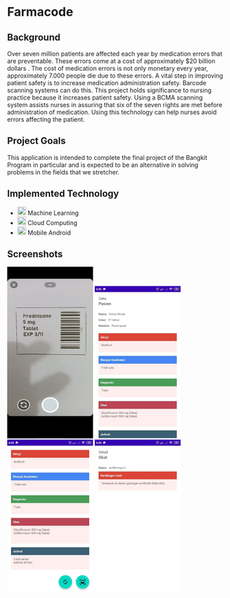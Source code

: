 # Farmacode

## Background
Over seven million patients are affected each year by medication errors that are preventable. These errors come at a cost of approximately $20 billion dollars . The cost of medication errors is not only monetary every year, approximately 7.000 people die due to these errors. A vital step in improving patient safety is to increase medication administration safety. Barcode scanning systems can do this. This project holds significance to nursing practice because it increases patient safety. Using a BCMA scanning system assists nurses in assuring that six of the seven rights are met before administration of medication. Using this technology can help nurses avoid errors affecting the patient.

## Project Goals
This application is intended to complete the final project of the Bangkit Program in particular and is expected to be an alternative in solving problems in the fields that we stretcher.

## Implemented Technology
- <img height="20" width="20" src="https://unpkg.com/simple-icons@v5/icons/probot.svg" /> Machine Learning
- <img height="20" width="20" src="https://unpkg.com/simple-icons@v5/icons/googlecolab.svg" /> Cloud Computing
- <img height="20" width="20" src="https://unpkg.com/simple-icons@v5/icons/android.svg" /> Mobile Android

## Screenshots
<p float="left">
  <img src="https://github.com/MrMG23/Farmacode/blob/main/readme/1.jpg" alt="Scanner" width="200" height="400">
  <img src="https://github.com/MrMG23/Farmacode/blob/main/readme/2.jpg" alt="PatientActivity1" width="200">
  <img src="https://github.com/MrMG23/Farmacode/blob/main/readme/3.jpg" alt="PatientActivity2" width="200">
  <img src="https://github.com/MrMG23/Farmacode/blob/main/readme/4.jpg" alt="DrugActivity" width="200">
<p>

